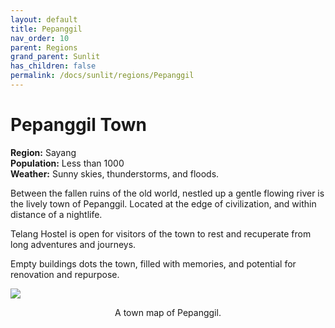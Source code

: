```yaml
---
layout: default
title: Pepanggil
nav_order: 10
parent: Regions
grand_parent: Sunlit
has_children: false
permalink: /docs/sunlit/regions/Pepanggil
---
```

# Pepanggil Town

**Region:** Sayang <br>
**Population:** Less than 1000 <br>
**Weather:** Sunny skies, thunderstorms, and floods.

Between the fallen ruins of the old world, nestled up a gentle flowing river is the lively town of Pepanggil. Located at the edge of civilization, and within distance of a nightlife.

Telang Hostel is open for visitors of the town to rest and recuperate from long adventures and journeys.

Empty buildings dots the town, filled with memories, and potential for renovation and repurpose.

![](../../../assets/images-sunlit/map_SayangHeartland.png)
<p style="text-align: center;">A town map of Pepanggil.</p>
